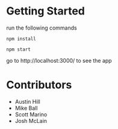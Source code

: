 # Getting Started 

run the following commands

`npm install`

`npm start`

go to http://localhost:3000/ to see the app

# Contributors

- Austin Hill
- Mike Ball 
- Scott Marino
- Josh McLain

